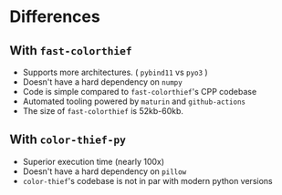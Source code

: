 # Differences

## With `fast-colorthief`

-   Supports more architectures. ( `pybind11` vs `pyo3` )
-   Doesn't have a hard dependency on `numpy`
-   Code is simple compared to `fast-colorthief`'s CPP codebase
-   Automated tooling powered by `maturin` and `github-actions`
-   The size of `fast-colorthief` is 52kb-60kb.

## With `color-thief-py`

-   Superior execution time (nearly 100x)
-   Doesn't have a hard dependency on `pillow`
-   `color-thief`'s codebase is not in par with modern python versions
